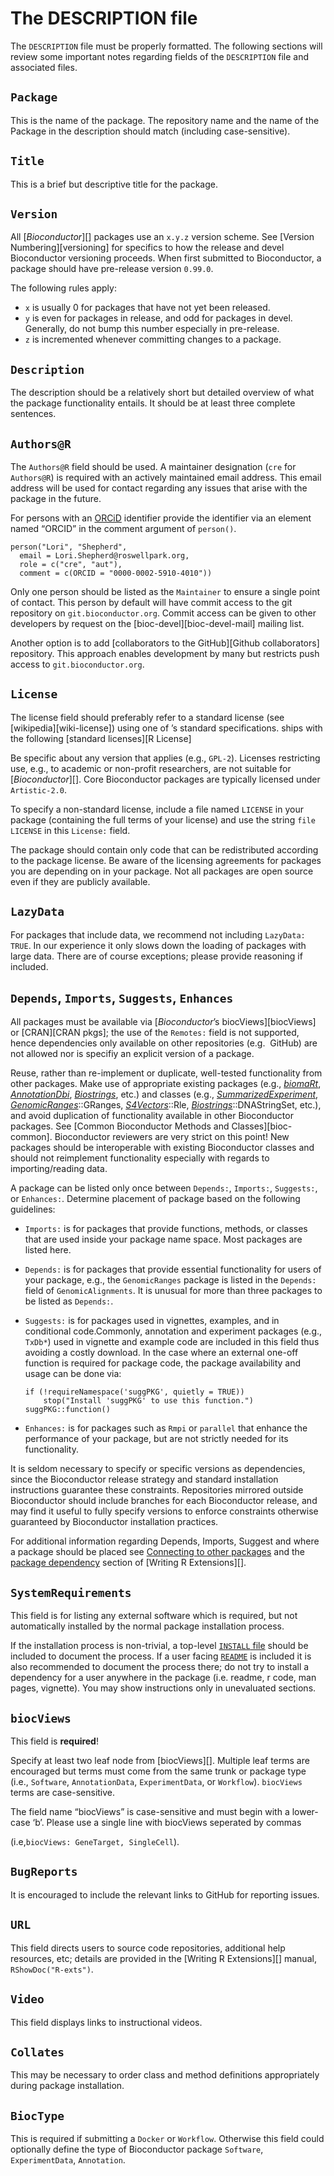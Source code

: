 # The DESCRIPTION file

The `DESCRIPTION` file must be properly formatted. The following
sections will review some important notes regarding fields of the
`DESCRIPTION` file and associated files.

## `Package`

This is the name of the package. The repository name and the name of the
Package in the description should match (including case-sensitive).

## `Title`

This is a brief but descriptive title for the package.

## `Version`

All \[*Bioconductor*\]\[\] packages use an `x.y.z` version scheme. See
\[Version Numbering\]\[versioning\] for specifics to how the release and
devel Bioconductor versioning proceeds. When first submitted to
Bioconductor, a package should have pre-release version `0.99.0`.

The following rules apply:

-   `x` is usually 0 for packages that have not yet been released.
-   `y` is even for packages in release, and odd for packages in devel.
    Generally, do not bump this number especially in pre-release.
-   `z` is incremented whenever committing changes to a package.

## `Description`

The description should be a relatively short but detailed overview of
what the package functionality entails. It should be at least three
complete sentences.

## `Authors@R`

The `Authors@R` field should be used. A maintainer designation (`cre`
for `Authors@R`) is required with an actively maintained email address.
This email address will be used for contact regarding any issues that
arise with the package in the future.

For persons with an [ORCiD](https://orcid.org/) identifier provide the
identifier via an element named “ORCID” in the comment argument of
`person()`.

    person("Lori", "Shepherd",
      email = Lori.Shepherd@roswellpark.org,
      role = c("cre", "aut"),
      comment = c(ORCID = "0000-0002-5910-4010"))

Only one person should be listed as the `Maintainer` to ensure a single
point of contact. This person by default will have commit access to the
git repository on `git.bioconductor.org`. Commit access can be given to
other developers by request on the \[bioc-devel\]\[bioc-devel-mail\]
mailing list.

Another option is to add \[collaborators to the
<i class="fab fa-github"></i> GitHub\]\[Github collaborators\]
repository. This approach enables development by many but restricts push
access to `git.bioconductor.org`.

## `License`

The license field should preferably refer to a standard license (see
\[wikipedia\]\[wiki-license\]) using one of
<i class="fab fa-r-project"></i>’s standard specifications.
<i class="fab fa-r-project"></i> ships with the following \[standard
licenses\]\[R License\]

Be specific about any version that applies (e.g., `GPL-2`). Licenses
restricting use, e.g., to academic or non-profit researchers, are not
suitable for \[*Bioconductor*\]\[\]. Core Bioconductor packages are
typically licensed under `Artistic-2.0`.

To specify a non-standard license, include a file named `LICENSE` in
your package (containing the full terms of your license) and use the
string `file LICENSE` in this `License:` field.

The package should contain only code that can be redistributed according
to the package license. Be aware of the licensing agreements for
packages you are depending on in your package. Not all packages are open
source even if they are publicly available.

## `LazyData`

For packages that include data, we recommend not including
`LazyData: TRUE`. In our experience it only slows down the loading of
packages with large data. There are of course exceptions; please provide
reasoning if included.

## `Depends`, `Imports`, `Suggests`, `Enhances`

All packages must be available via \[*Bioconductor*’s
biocViews\]\[biocViews\] or \[CRAN\]\[CRAN pkgs\]; the use of the
`Remotes:` field is not supported, hence dependencies only available on
other repositories (e.g. <i class="fab fa-github"></i> GitHub) are not
allowed nor is specifiy an explicit version of a package.

Reuse, rather than re-implement or duplicate, well-tested functionality
from other packages. Make use of appropriate existing packages (e.g.,
*[biomaRt](https://bioconductor.org/packages/3.15/biomaRt)*,
*[AnnotationDbi](https://bioconductor.org/packages/3.15/AnnotationDbi)*,
*[Biostrings](https://bioconductor.org/packages/3.15/Biostrings)*, etc.)
and classes (e.g.,
*[SummarizedExperiment](https://bioconductor.org/packages/3.15/SummarizedExperiment)*,
*[GenomicRanges](https://bioconductor.org/packages/3.15/GenomicRanges)*::GRanges,
*[S4Vectors](https://bioconductor.org/packages/3.15/S4Vectors)*::Rle,
*[Biostrings](https://bioconductor.org/packages/3.15/Biostrings)*::DNAStringSet,
etc.), and avoid duplication of functionality available in other
Bioconductor packages. See \[Common Bioconductor Methods and
Classes\]\[bioc-common\]. Bioconductor reviewers are very strict on this
point! New packages should be interoperable with existing Bioconductor
classes and should not reimplement functionality especially with regards
to importing/reading data.

A package can be listed only once between `Depends:`, `Imports:`,
`Suggests:`, or `Enhances:`. Determine placement of package based on the
following guidelines:

-   `Imports:` is for packages that provide functions, methods, or
    classes that are used inside your package name space. Most packages
    are listed here.

-   `Depends:` is for packages that provide essential functionality for
    users of your package, e.g., the `GenomicRanges` package is listed
    in the `Depends:` field of `GenomicAlignments`. It is unusual for
    more than three packages to be listed as `Depends:`.

-   `Suggests:` is for packages used in vignettes, examples, and in
    conditional code.Commonly, annotation and experiment packages (e.g.,
    `TxDb*`) used in vignette and example code are included in this
    field thus avoiding a costly download. In the case where an external
    one-off function is required for package code, the package
    availability and usage can be done via:

        if (!requireNamespace('suggPKG', quietly = TRUE))
            stop("Install 'suggPKG' to use this function.")
        suggPKG::function()

-   `Enhances:` is for packages such as `Rmpi` or `parallel` that
    enhance the performance of your package, but are not strictly needed
    for its functionality.

It is seldom necessary to specify <i class="fab fa-r-project"></i> or
specific versions as dependencies, since the Bioconductor release
strategy and standard installation instructions guarantee these
constraints. Repositories mirrored outside Bioconductor should include
branches for each Bioconductor release, and may find it useful to fully
specify versions to enforce constraints otherwise guaranteed by
Bioconductor installation practices.

For additional information regarding Depends, Imports, Suggest and where
a package should be placed see [Connecting to other
packages](https://kbroman.org/pkg_primer/pages/depends.html) and the
[package
dependency](https://cran.r-project.org/doc/manuals/r-release/R-exts.html#Package-Dependencies)
section of \[Writing R Extensions\]\[\].

## `SystemRequirements`

This field is for listing any external software which is required, but
not automatically installed by the normal package installation process.

If the installation process is non-trivial, a top-level [`INSTALL`
file](#sysdep) should be included to document the process. If a user
facing [`README`](#readme) is included it is also recommended to
document the process there; do not try to install a dependency for a
user anywhere in the package (i.e. readme, r code, man pages, vignette).
You may show instructions only in unevaluated sections.

## `biocViews`

This field is **required**!

Specify at least two leaf node from \[biocViews\]\[\]. Multiple leaf
terms are encouraged but terms must come from the same trunk or package
type (i.e., `Software`, `AnnotationData`, `ExperimentData`, or
`Workflow`). `biocViews` terms are case-sensitive.

The field name “biocViews” is case-sensitive and must begin with a
lower-case ‘b’. Please use a single line with biocViews seperated by
commas

(i.e,`biocViews: GeneTarget, SingleCell`).

## `BugReports`

It is encouraged to include the relevant links to
<i class="fab fa-github"></i> GitHub for reporting issues.

## `URL`

This field directs users to source code repositories, additional help
resources, etc; details are provided in the \[Writing R Extensions\]\[\]
manual, `RShowDoc("R-exts")`.

## `Video`

This field displays links to instructional videos.

## `Collates`

This may be necessary to order class and method definitions
appropriately during package installation.

## `BiocType`

This is required if submitting a `Docker` or `Workflow`. Otherwise this
field could optionally define the type of Bioconductor package
`Software`, `ExperimentData`, `Annotation`.
